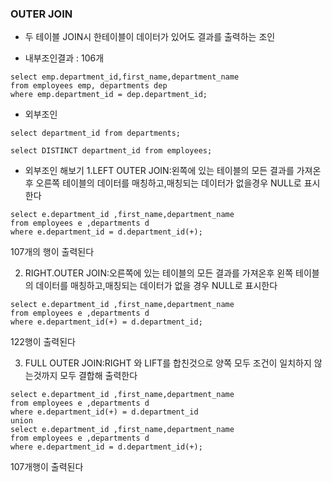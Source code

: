 ### OUTER JOIN
- 두 테이블 JOIN시 한테이블이 데이터가 있어도 결과를 출력하는 조인

- 내부조인결과 : 106개
```
select emp.department_id,first_name,department_name 
from employees emp, departments dep
where emp.department_id = dep.department_id;
```
- 외부조인
  
```
select department_id from departments;
```

```
select DISTINCT department_id from employees;
```
- 외부조인 해보기
  1.LEFT OUTER JOIN:왼쪽에 있는 테이블의 모든 결과를 가져온후 오른쪽 테이블의 데이터를 매칭하고,매칭되는 데이터가 없을경우 NULL로 표시한다
```
select e.department_id ,first_name,department_name
from employees e ,departments d
where e.department_id = d.department_id(+);

```
107개의 행이 출력된다


2. RIGHT.OUTER JOIN:오른쪽에 있는 테이블의 모든 결과를 가져온후 왼쪽 테이블의 데이터를 매칭하고,매칭되는 데이터가 없을 경우 NULL로 표시한다
```
select e.department_id ,first_name,department_name
from employees e ,departments d
where e.department_id(+) = d.department_id;

```
122행이 출력된다 

3. FULL OUTER JOIN:RIGHT 와 LIFT를 합친것으로 양쪽 모두 조건이 일치하지 않는것까지 모두 결합해 출력한다
```
select e.department_id ,first_name,department_name
from employees e ,departments d
where e.department_id(+) = d.department_id
union
select e.department_id ,first_name,department_name
from employees e ,departments d
where e.department_id = d.department_id(+);  
```
107개행이 출력된다

